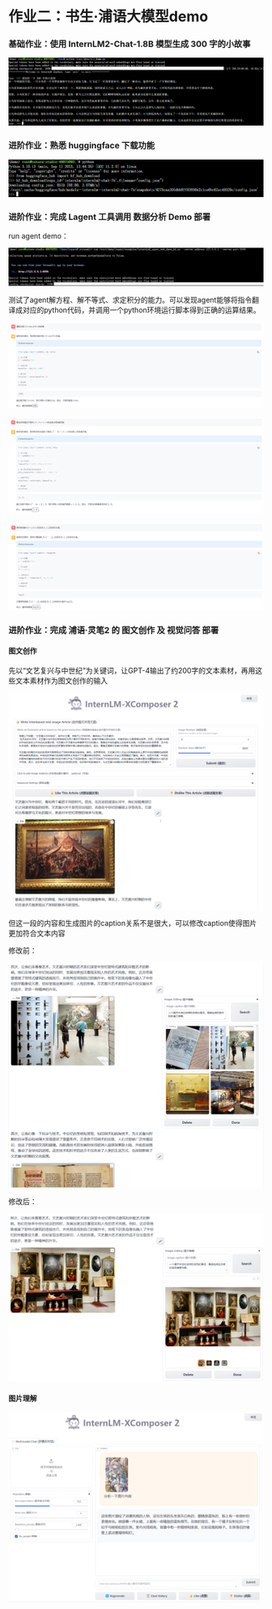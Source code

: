 # 作业二：书生·浦语大模型demo

### 基础作业：使用 InternLM2-Chat-1.8B 模型生成 300 字的小故事

![Alt Text](imgs/300字小故事.png)

### 进阶作业：熟悉 huggingface 下载功能

![Alt Text](imgs/hugging%20face.png)

### 进阶作业：完成 Lagent 工具调用 数据分析 Demo 部署

run agent demo：

![Alt Text](imgs/run%20agent.png)

测试了agent解方程、解不等式、求定积分的能力。可以发现agent能够将指令翻译成对应的python代码，并调用一个python环境运行脚本得到正确的运算结果。

![Alt Text](imgs/解方程.png)

![Alt Text](imgs/解不等式.png)

![Alt Text](imgs/求定积分.png)

### 进阶作业：完成 浦语·灵笔2 的 图文创作 及 视觉问答 部署

#### 图文创作

先以“文艺复兴与中世纪”为关键词，让GPT-4输出了约200字的文本素材，再用这些文本素材作为图文创作的输入

![Alt Text](imgs/图文创作.png)

但这一段的内容和生成图片的caption关系不是很大，可以修改caption使得图片更加符合文本内容

修改前：

![Alt Text](imgs/不好的caption.png)

修改后：

![Alt Text](imgs/修改caption.png)

#### 图片理解

![Alt Text](imgs/图片分析.png)